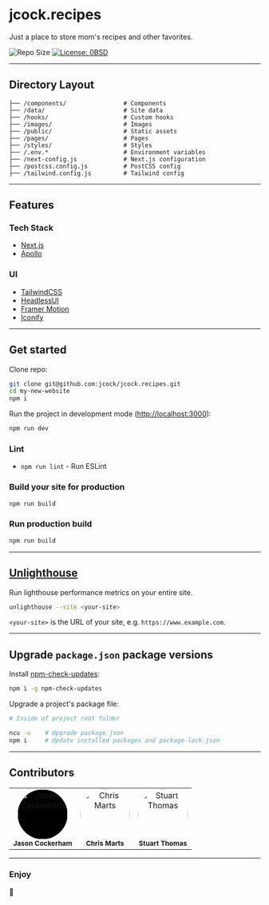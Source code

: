 # jcock.recipes

Just a place to store mom's recipes and other favorites.

![Repo Size](https://img.shields.io/github/repo-size/badges/shields.svg?style=for-the-badge)
[![License: 0BSD](https://img.shields.io/badge/license-0BSD-blue.svg?style=for-the-badge)](http://unlicense.org/)

---

## Directory Layout

```shell
├── /components/                # Components
├── /data/                      # Site data
├── /hooks/                     # Custom hooks
├── /images/                    # Images
├── /public/                    # Static assets
├── /pages/                     # Pages
├── /styles/                    # Styles
├── /.env.*                     # Environment variables
├── /next-config.js             # Next.js configuration
├── /postcss.config.js          # PostCSS config
├── /tailwind.config.js         # Tailwind config
```

---

## Features

### Tech Stack

- [Next.js](https://nextjs.org/)
- [Apollo](https://www.apollographql.com/)

### UI

- [TailwindCSS](https://tailwindcss.com/)
- [HeadlessUI](https://headlessui.dev/)
- [Framer Motion](https://www.framer.com/motion/)
- [Iconify](https://iconify.design/)

---

## Get started

Clone repo:

```sh
git clone git@github.com:jcock/jcock.recipes.git
cd my-new-website
npm i
```

Run the project in development mode ([http://localhost:3000](http://localhost:3000)):

```sh
npm run dev
```

### Lint

- `npm run lint` - Run ESLint

### Build your site for production

```sh
npm run build
```

### Run production build

```sh
npm run build
```

---

## [Unlighthouse](https://unlighthouse.dev/)

Run lighthouse performance metrics on your entire site.

```sh
unlighthouse --site <your-site>
```

`<your-site>` is the URL of your site, e.g. `https://www.example.com`.

---

## Upgrade `package.json` package versions

Install [npm-check-updates](https://www.npmjs.com/package/npm-check-updates):

```sh
npm i -g npm-check-updates
```

Upgrade a project's package file:

```sh
# Inside of project root folder

ncu -u    # Upgrade package.json
npm i     # Update installed packages and package-lock.json
```

---

## Contributors

<!-- markdownlint-disable -->
<table>
  <tr>
    <td align="center" style=""><img src="https://avatars.githubusercontent.com/u/6616625?s=60&v=4" width="100px;"  style="background-color: #000; border-radius: 9999px;" alt="Jason Cockerham"/><br /><sub><b>Jason Cockerham</b></sub></td>
		<td align="center"><img src="https://avatars.githubusercontent.com/u/650202?s=120&v=4" width="100px;"  style="border-radius: 9999px;" alt="Chris Marts"/><br /><sub><b>Chris Marts</b></sub></td>
		<td align="center"><img src="https://avatars.githubusercontent.com/u/25408000?s=120&v=4" width="100px;" style="border-radius: 9999px;" alt="Stuart Thomas"/><br /><sub><b>Stuart Thomas</b></sub></td>
  </tr>
</table>
<!-- markdownlint-enable -->

---

### Enjoy

:metal:
